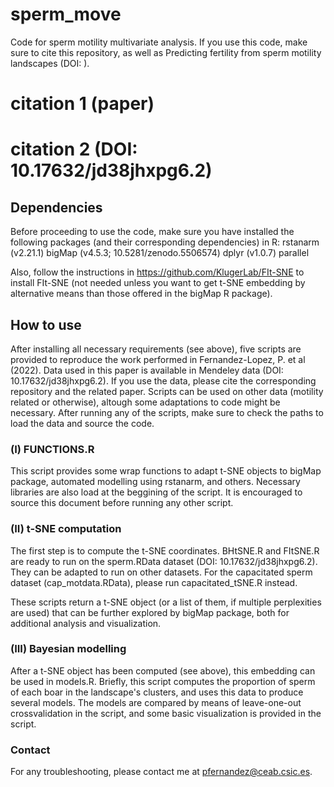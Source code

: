 # sperm_move
Code for sperm motility multivariate analysis. If you use this code, make sure to cite this repository, as well as Predicting fertility from sperm motility landscapes (DOI: ). 

# citation 1 (paper)
# citation 2 (DOI: 10.17632/jd38jhxpg6.2)

## Dependencies
Before proceeding to use the code, make sure you have installed the following packages (and their corresponding dependencies) in R:
rstanarm (v2.21.1)
bigMap (v4.5.3; 10.5281/zenodo.5506574) 
dplyr (v1.0.7)
parallel

Also, follow the instructions in https://github.com/KlugerLab/FIt-SNE to install FIt-SNE (not needed unless you want to get t-SNE embedding by alternative means than those offered in the bigMap R package).

## How to use
After installing all necessary requirements (see above), five scripts are provided to reproduce the work performed in Fernandez-Lopez, P. et al (2022). Data used in this paper is available in Mendeley data (DOI: 10.17632/jd38jhxpg6.2). If you use the data, please cite the corresponding repository and the related paper. Scripts can be used on other data (motility related or otherwise), altough some adaptations to code might be necessary. After running any of the scripts, make sure to check the paths to load the data and source the code. 

### (I) FUNCTIONS.R
This script provides some wrap functions to adapt t-SNE objects to bigMap package, automated modelling using rstanarm, and others. Necessary libraries are also load at the beggining of the script. It is encouraged to source this document before running any other script.

### (II) t-SNE computation
The first step is to compute the t-SNE coordinates. BHtSNE.R and FItSNE.R are ready to run on the sperm.RData dataset (DOI: 10.17632/jd38jhxpg6.2). They can be adapted to run on other datasets. For the capacitated sperm dataset (cap_motdata.RData), please run capacitated_tSNE.R instead.

These scripts return a t-SNE object (or a list of them, if multiple perplexities are used) that can be further explored by bigMap package, both for additional analysis and visualization.

### (III) Bayesian modelling
After a t-SNE object has been computed (see above), this embedding can be used in models.R. Briefly, this script computes the proportion of sperm of each boar in the landscape's clusters, and uses this data to produce several models. The models are compared by means of leave-one-out crossvalidation in the script, and some basic visualization is provided in the script.

### Contact
For any troubleshooting, please contact me at pfernandez@ceab.csic.es.
